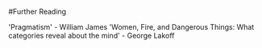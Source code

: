 #Further Reading

'Pragmatism' - William James
'Women, Fire, and Dangerous Things: What categories reveal about the mind' - George Lakoff